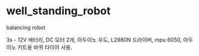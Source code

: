 # well_standing_robot
balancing robot

3s - 12V 배터리, DC 모터 2개, 아두이노 우도, L2980N 드라이버, mpu 6050, 아두이노 키트용 바퀴 타이어 사용. 
